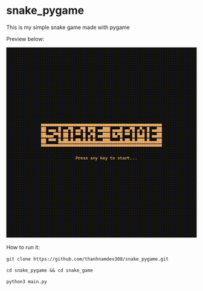 # snake_pygame

This is my simple snake game made with pygame

Preview below:

![game preview](images/snake_pygame_preview2.gif "preview of the game")


How to run it:

```
git clone https://github.com/thanhnamdev308/snake_pygame.git
```
```
cd snake_pygame && cd snake_game
```
```
python3 main.py
```
